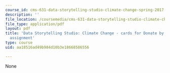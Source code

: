 ```yaml
---
course_id: cms-631-data-storytelling-studio-climate-change-spring-2017
description: ''
file_location: /coursemedia/cms-631-data-storytelling-studio-climate-change-spring-2017/aa18516ad49b984d10b3e18668586556_MITCMS_631s17_assn_game_ifrccards.pdf
file_type: application/pdf
layout: pdf
title: 'Data Storytelling Studio: Climate Change - cards for Donate by Playing game
  assignment'
type: course
uid: aa18516ad49b984d10b3e18668586556

---
```

None
